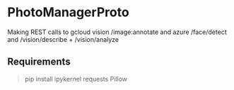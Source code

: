 # PhotoManagerProto
Making REST calls to gcloud vision /image:annotate and azure /face/detect and /vision/describe + /vision/analyze

## Requirements
> pip install ipykernel requests Pillow